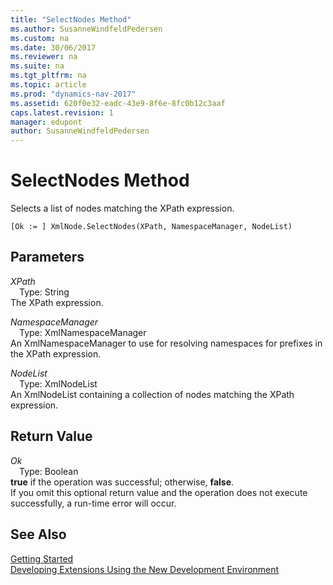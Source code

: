 ```yaml
---
title: "SelectNodes Method"
ms.author: SusanneWindfeldPedersen
ms.custom: na
ms.date: 30/06/2017
ms.reviewer: na
ms.suite: na
ms.tgt_pltfrm: na
ms.topic: article
ms.prod: "dynamics-nav-2017"
ms.assetid: 620f0e32-eadc-43e9-8f6e-8fc0b12c3aaf
caps.latest.revision: 1
manager: edupont
author: SusanneWindfeldPedersen
---
```


# SelectNodes Method
Selects a list of nodes matching the XPath expression.  
```  
[Ok := ] XmlNode.SelectNodes(XPath, NamespaceManager, NodeList)  
```  
## Parameters
*XPath*    
&emsp;Type: String  
The XPath expression.  
  
*NamespaceManager*    
&emsp;Type: XmlNamespaceManager  
An XmlNamespaceManager to use for resolving namespaces for prefixes in the XPath expression.  
  
*NodeList*    
&emsp;Type: XmlNodeList  
An XmlNodeList containing a collection of nodes matching the XPath expression.  
  
## Return Value
*Ok*  
&emsp;Type: Boolean  
**true** if the operation was successful; otherwise, **false**.  
If you omit this optional return value and the operation does not execute successfully, a run-time error will occur.  
  
## See Also
[Getting Started](../devenv-get-started.md)  
[Developing Extensions Using the New Development Environment](../devenv-dev-overview.md)  
